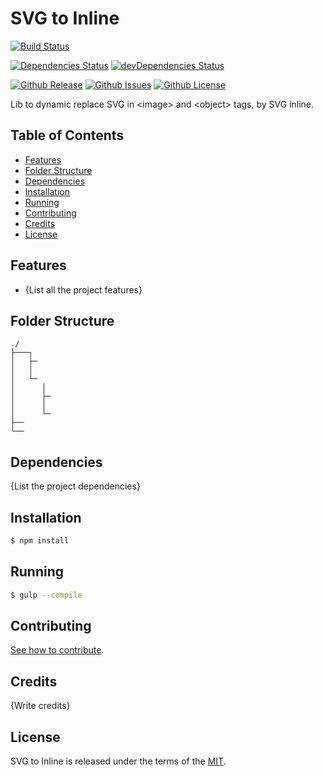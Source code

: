 # SVG to Inline

[![Build Status](https://travis-ci.org/tiagoporto/svg-to-inline.svg)](https://travis-ci.org/tiagoporto/svg-to-inline)
<!-- [![Coverage Status](https://img.shields.io/coveralls/tiagoporto/svg-to-inline.svg)](https://coveralls.io/github/tiagoporto/svg-to-inline) -->
[![Dependencies Status](https://david-dm.org/tiagoporto/svg-to-inline.svg)](https://david-dm.org/tiagoporto/svg-to-inline)
[![devDependencies Status](https://david-dm.org/tiagoporto/svg-to-inline/dev-status.svg)](https://david-dm.org/tiagoporto/svg-to-inline#info=devDependencies)
<!-- [![NPM Downloads](https://img.shields.io/npm/dt/svg-to-inline.svg)](https://www.npmjs.com/package/svg-to-inline) -->
[![Github Release](https://img.shields.io/github/release/tiagoporto/svg-to-inline.svg)](https://github.com/tiagoporto/svg-to-inline/releases)
[![Github Issues](https://img.shields.io/github/issues/tiagoporto/svg-to-inline.svg)](https://github.com/tiagoporto/svg-to-inline/issues)
[![Github License](https://img.shields.io/github/license/tiagoporto/svg-to-inline.svg)](https://raw.githubusercontent.com/tiagoporto/svg-to-inline/master/LICENSE)

Lib to dynamic replace SVG in &lt;image&gt; and &lt;object&gt; tags, by SVG inline.

## Table of Contents

* [Features](#features)
* [Folder Structure](#folder-structure)
* [Dependencies](#dependencies)
* [Installation](#installation)
* [Running](#running)
* [Contributing](#contributing)
* [Credits](#credits)
* [License](#license)

## Features

* {List all the project features}

## Folder Structure

```
./
├───┐
│   ├─
│   │
│   └─
│      │
│      ├─
│      │
│      └─
├──
└──
```

## Dependencies

{List the project dependencies}

## Installation
```sh
$ npm install
```

## Running
```sh
$ gulp --compile
```

## Contributing

[See how to contribute](CONTRIBUTING.md).

## Credits

{Write credits}

## License

SVG to Inline is released under the terms of the [MIT](LICENSE).